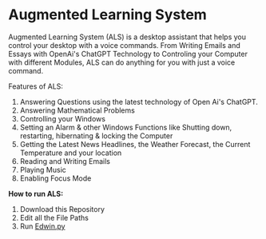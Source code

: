 # Augmented Learning System

Augmented Learning System (ALS) is a desktop assistant that helps you control your desktop with a voice commands. From Writing Emails and Essays with OpenAi's ChatGPT Technology to Controling your Computer with different Modules, ALS can do anything for you with just a voice command.

Features of ALS:

1. Answering Questions using the latest technology of Open Ai's ChatGPT.
2. Answering Mathematical Problems
3. Controlling your Windows
4. Setting an Alarm & other Windows Functions like Shutting down, restarting, hibernating & locking the Computer
5. Getting the Latest News Headlines, the Weather Forecast, the Current Temperature and your location
6. Reading and Writing Emails
7. Playing Music
8. Enabling Focus Mode


**How to run ALS:**

1. Download this Repository
2. Edit all the File Paths
3. Run [Edwin.py](https://github.com/juzcallmekaushik/Augmented-Learning-System/blob/main/EdwinMain.py)